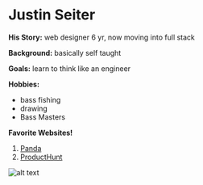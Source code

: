 # Justin Seiter
**His Story:** web designer 6 yr, now moving into full stack

**Background:** basically self taught

**Goals:** learn to think like an engineer

**Hobbies:**
+ bass fishing
+ drawing
+ Bass Masters

**Favorite Websites!**
 1. [Panda](https://usepanda.com/app/#/)
 2. [ProductHunt](http://www.producthunt.com/)

![alt text](http://www.maine.gov/ifw/fishing/species/identification/images/largemouthbass.jpg)
